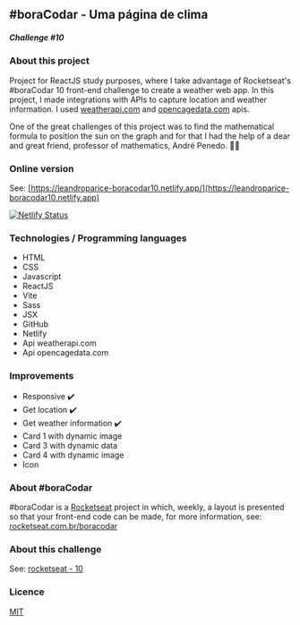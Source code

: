## #boraCodar - Uma página de clima

##### Challenge #10

### About this project

Project for ReactJS study purposes, where I take advantage of Rocketseat's #boraCodar 10 front-end challenge to create a weather web app.
In this project, I made integrations with APIs to capture location and weather information.
I used [weatherapi.com](https://www.weatherapi.com) and [opencagedata.com](https://opencagedata.com) apis.

One of the great challenges of this project was to find the mathematical formula to position the sun on the graph and for that I had the help of a dear and great friend, professor of mathematics, André Penedo. 💚👊

### Online version

See: [https://leandroparice-boracodar10.netlify.app/](https://leandroparice-boracodar10.netlify.app)

[![Netlify Status](https://api.netlify.com/api/v1/badges/f1fae81b-52a6-4b62-82a7-f9df1831a912/deploy-status)](https://app.netlify.com/sites/leandroparice-boracodar10/deploys)

### Technologies / Programming languages

- HTML
- CSS
- Javascript
- ReactJS
- Vite
- Sass
- JSX
- GitHub
- Netlify
- Api weatherapi.com
- Api opencagedata.com

### Improvements

- Responsive ✔️
- Get location ✔️
- Get weather information ✔️
- Card 1 with dynamic image
- Card 3 with dynamic data
- Card 4 with dynamic image
- Icon

### About #boraCodar

#boraCodar is a [Rocketseat](https://rocketseat.com.br) project in which, weekly, a layout is presented so that your front-end code can be made, for more information, see: [rocketseat.com.br/boracodar](https://rocketseat.com.br/boracodar)

### About this challenge

See: [rocketseat - 10](https://www.rocketseat.com.br/boracodar/desafios-anteriores/uma-pagina-de-clima-desafio-10)

### Licence

[MIT](https://choosealicense.com/licenses/mit/)
